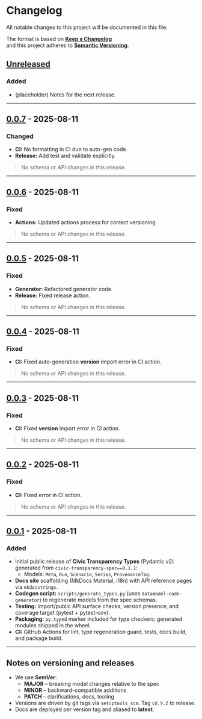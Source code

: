 # Changelog

All notable changes to this project will be documented in this file.

The format is based on **[Keep a Changelog](https://keepachangelog.com/en/1.1.0/)**  
and this project adheres to **[Semantic Versioning](https://semver.org/spec/v2.0.0.html)**.

## [Unreleased]

### Added
- (placeholder) Notes for the next release.

---

## [0.0.7] - 2025-08-11


### Changed
- **CI:** No formatting in CI due to auto-gen code.
- **Release:** Add test and validate explicitly.


> No schema or API changes in this release.

---

## [0.0.6] - 2025-08-11

### Fixed
- **Actions:** Updated actions process for correct versioning.

> No schema or API changes in this release.

---

## [0.0.5] - 2025-08-11

### Fixed
- **Generator:** Refactored generator code.
- **Release:** Fixed release action.

> No schema or API changes in this release.

---

## [0.0.4] - 2025-08-11

### Fixed
- **CI:** Fixed auto-generation __version__ import error in CI action.

> No schema or API changes in this release.

---


## [0.0.3] - 2025-08-11

### Fixed
- **CI:** Fixed __version__ import error in CI action.

> No schema or API changes in this release.

---

## [0.0.2] - 2025-08-11

### Fixed
- **CI:** Fixed error in CI action.

> No schema or API changes in this release.

---

## [0.0.1] - 2025-08-11

### Added
- Initial public release of **Civic Transparency Types** (Pydantic v2) generated from `civic-transparency-spec==0.1.1`:
  - Models: `Meta`, `Run`, `Scenario`, `Series`, `ProvenanceTag`.
- **Docs site** scaffolding (MkDocs Material, i18n) with API reference pages via `mkdocstrings`.
- **Codegen script:** `scripts/generate_types.py` (uses `datamodel-code-generator`) to regenerate models from the spec schemas.
- **Testing:** Import/public API surface checks, version presence, and coverage target (pytest + pytest-cov).  
- **Packaging:** `py.typed` marker included for type checkers; generated modules shipped in the wheel.
- **CI:** GitHub Actions for lint, type regeneration guard, tests, docs build, and package build.

---

## Notes on versioning and releases

- We use **SemVer**:
  - **MAJOR** – breaking model changes relative to the spec
  - **MINOR** – backward-compatible additions
  - **PATCH** – clarifications, docs, tooling
- Versions are driven by git tags via `setuptools_scm`. Tag `vX.Y.Z` to release.
- Docs are deployed per version tag and aliased to **latest**.

[Unreleased]: https://github.com/civic-interconnect/civic-transparency-types/compare/v0.0.7...HEAD  
[0.0.7]: https://github.com/civic-interconnect/civic-transparency-types/compare/v0.0.6...v0.0.7 
[0.0.6]: https://github.com/civic-interconnect/civic-transparency-types/compare/v0.0.5...v0.0.6 
[0.0.5]: https://github.com/civic-interconnect/civic-transparency-types/compare/v0.0.4...v0.0.5 
[0.0.4]: https://github.com/civic-interconnect/civic-transparency-types/compare/v0.0.3...v0.0.4 
[0.0.3]: https://github.com/civic-interconnect/civic-transparency-types/compare/v0.0.2...v0.0.3 
[0.0.2]: https://github.com/civic-interconnect/civic-transparency-types/compare/v0.0.1...v0.0.2  
[0.0.1]: https://github.com/civic-interconnect/civic-transparency-types/releases/tag/v0.0.1
